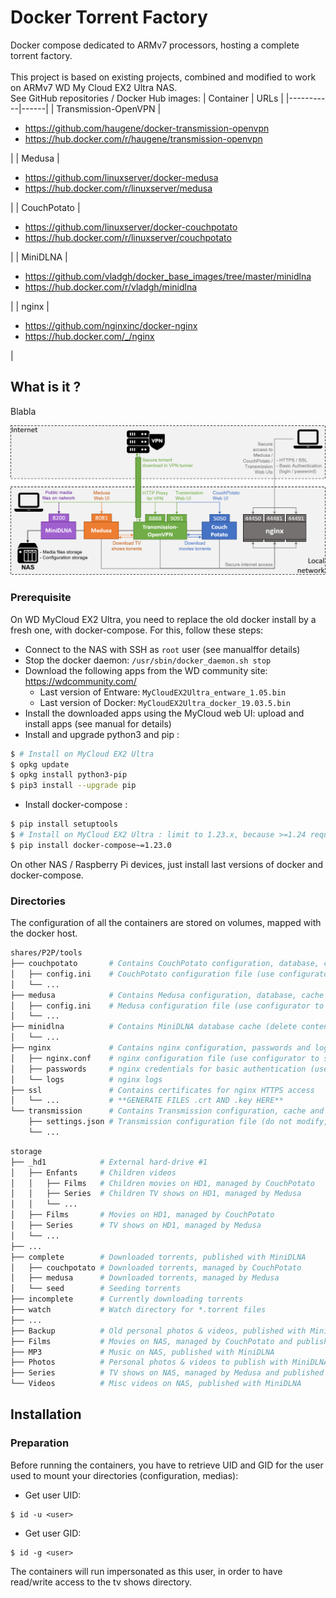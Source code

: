 # Docker Torrent Factory
Docker compose dedicated to ARMv7 processors, hosting a complete torrent factory.<br />
<br />
This project is based on existing projects, combined and modified to work on ARMv7 WD My Cloud EX2 Ultra NAS.<br />
See GitHub repositories / Docker Hub images:
| Container | URLs |
|-----------|------|
| Transmission-OpenVPN | <ul><li>https://github.com/haugene/docker-transmission-openvpn</li><li>https://hub.docker.com/r/haugene/transmission-openvpn</li></ul>|
| Medusa | <ul><li>https://github.com/linuxserver/docker-medusa</li><li>https://hub.docker.com/r/linuxserver/medusa</li></ul>|
| CouchPotato | <ul><li>https://github.com/linuxserver/docker-couchpotato</li><li>https://hub.docker.com/r/linuxserver/couchpotato</li></ul>|
| MiniDLNA | <ul><li>https://github.com/vladgh/docker_base_images/tree/master/minidlna</li><li>https://hub.docker.com/r/vladgh/minidlna</li></ul>|
| nginx | <ul><li>https://github.com/nginxinc/docker-nginx</li><li>https://hub.docker.com/_/nginx</li></ul>|

## What is it ?

Blabla

![Architecture of the Docker Torrent Factory !](./resources/docker-torrrent-factory.png)

### Prerequisite

On WD MyCloud EX2 Ultra, you need to replace the old docker install by a fresh one, with docker-compose.
For this, follow these steps:
* Connect to the NAS with SSH as `root` user (see manualffor details)
* Stop the docker daemon: `/usr/sbin/docker_daemon.sh stop`
* Download the following apps from the WD community site: https://wdcommunity.com/
  * Last version of Entware: `MyCloudEX2Ultra_entware_1.05.bin`
  * Last version of Docker: `MyCloudEX2Ultra_docker_19.03.5.bin`
* Install the downloaded apps using the MyCloud web UI: upload and install apps (see manual for details)
* Install and upgrade python3 and pip :
```bash
$ # Install on MyCloud EX2 Ultra
$ opkg update
$ opkg install python3-pip
$ pip3 install --upgrade pip
```
* Install docker-compose :
```bash
$ pip install setuptools
$ # Install on MyCloud EX2 Ultra : limit to 1.23.x, because >=1.24 requires to build crypto libs in ARM (not possible with opkg because of lack of dev packages)
$ pip install docker-compose~=1.23.0
```

On other NAS / Raspberry Pi devices, just install last versions of docker and docker-compose.

### Directories

The configuration of all the containers are stored on volumes, mapped with the docker host.

```bash
shares/P2P/tools
├── couchpotato       # Contains CouchPotato configuration, database, cache and logs
│   ├── config.ini    # CouchPotato configuration file (use configurator to initialize, use Web UI for setup)
│   └── ...
├── medusa            # Contains Medusa configuration, database, cache and logs
│   ├── config.ini    # Medusa configuration file (use configurator to setup, use Web UI for full setup)
│   └── ...
├── minidlna          # Contains MiniDLNA database cache (delete content to force reindex)
│   └── ...
├── nginx             # Contains nginx configuration, passwords and logs
│   ├── nginx.conf    # nginx configuration file (use configurator to setup)
│   ├── passwords     # nginx credentials for basic authentication (use configurator to setup)
│   └── logs          # nginx logs
├── ssl               # Contains certificates for nginx HTTPS access 
│   └── ...           # **GENERATE FILES .crt AND .key HERE**
└── transmission      # Contains Transmission configuration, cache and logs
    ├── settings.json # Transmission configuration file (do not modify, overwritten by transmission-openvpn)
    └── ...
```

```bash
storage
├── _hd1            # External hard-drive #1
│   ├── Enfants     # Children videos
│   │   ├── Films   # Children movies on HD1, managed by CouchPotato
│   │   ├── Series  # Children TV shows on HD1, managed by Medusa
│   │   └── ...
│   ├── Films       # Movies on HD1, managed by CouchPotato
│   ├── Series      # TV shows on HD1, managed by Medusa
│   └── ...
├── ...
├── complete        # Downloaded torrents, published with MiniDLNA
│   ├── couchpotato # Downloaded torrents, managed by CouchPotato 
│   ├── medusa      # Downloaded torrents, managed by Medusa
│   └── seed        # Seeding torrents
├── incomplete      # Currently downloading torrents
├── watch           # Watch directory for *.torrent files
├── ...
├── Backup          # Old personal photos & videos, published with MiniDLNA and published with MiniDLNA
├── Films           # Movies on NAS, managed by CouchPotato and published with MiniDLNA
├── MP3             # Music on NAS, published with MiniDLNA
├── Photos          # Personal photos & videos to publish with MiniDLNA
├── Series          # TV shows on NAS, managed by Medusa and published with MiniDLNA
└── Videos          # Misc videos on NAS, published with MiniDLNA
```

## Installation

### Preparation
Before running the containers, you have to retrieve UID and GID for the user used to mount your directories (configuration, medias):
* Get user UID:
```
$ id -u <user>
```
* Get user GID:
```
$ id -g <user>
```
The containers will run impersonated as this user, in order to have read/write access to the tv shows directory.
